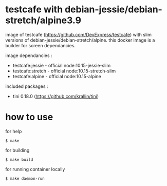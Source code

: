 # testcafe with debian-jessie/debian-stretch/alpine3.9

image of testcafe (https://github.com/DevExpress/testcafe) with slim versions of debian-jessie/debian-stretch/alpine. this docker image is a builder for screen dependancies.

image dependancies :

- testcafe:jessie - official node:10.15-jessie-slim
- testcafe:stretch - official node:10.15-stretch-slim
- testcafe:alpine - official node:10.15-alpine

included packages :

- tini 0.18.0 (https://github.com/krallin/tini)

# how to use

for help

```
$ make
```

for building

```
$ make build
```

for running container locally

```
$ make daemon-run
```
